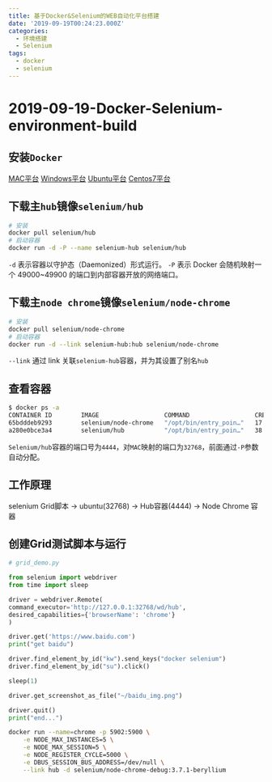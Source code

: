 ```yaml
---
title: 基于Docker&Selenium的WEB自动化平台搭建
date: '2019-09-19T00:24:23.000Z'
categories:
  - 环境搭建
  - Selenium
tags:
  - docker
  - selenium
---
```


# 2019-09-19-Docker-Selenium-environment-build

## 安装`Docker`

[MAC平台](https://download.docker.com/mac/stable/Docker.dmg) [Windows平台](https://download.docker.com/win/stable/Docker%20for%20Windows%20Installer.exe) [Ubuntu平台](https://www.runoob.com/docker/ubuntu-docker-install.html) [Centos7平台](https://blog.csdn.net/xinzhifu1/article/details/83579256)

## 下载主`hub`镜像`selenium/hub`

```bash
# 安装
docker pull selenium/hub
# 启动容器
docker run -d -P --name selenium-hub selenium/hub
```

`-d` 表示容器以守护态（Daemonized）形式运行。 `-P` 表示 Docker 会随机映射一个 49000~49900 的端口到内部容器开放的网络端口。

## 下载主`node chrome`镜像`selenium/node-chrome`

```bash
# 安装
docker pull selenium/node-chrome
# 启动容器
docker run -d --link selenium-hub:hub selenium/node-chrome
```

`--link` 通过 link 关联`selenium-hub`容器，并为其设置了别名`hub`

## 查看容器

```bash
$ docker ps -a
CONTAINER ID        IMAGE                  COMMAND                  CREATED             STATUS                     PORTS                                            NAMES
65bdddeb9293        selenium/node-chrome   "/opt/bin/entry_poin…"   17 seconds ago      Up 16 seconds                                                               intelligent_mirzakhani
a280e0bce3a4        selenium/hub           "/opt/bin/entry_poin…"   38 seconds ago      Up 36 seconds              0.0.0.0:32768->4444/tcp                          selenium-hub
```

`Selenium/hub`容器的端口号为`4444`，对`MAC`映射的端口为`32768`，前面通过`-P`参数自动分配。

## 工作原理

selenium Grid脚本 -&gt; ubuntu\(32768\) -&gt; Hub容器\(4444\) -&gt; Node Chrome 容器

## 创建Grid测试脚本与运行

```python
# grid_demo.py

from selenium import webdriver
from time import sleep

driver = webdriver.Remote(
command_executor='http://127.0.0.1:32768/wd/hub',
desired_capabilities={'browserName': 'chrome'}
)

driver.get('https://www.baidu.com')
print("get baidu")

driver.find_element_by_id("kw").send_keys("docker selenium")
driver.find_element_by_id("su").click()

sleep(1)

driver.get_screenshot_as_file("~/baidu_img.png")

driver.quit()
print("end...")
```

```bash
docker run --name=chrome -p 5902:5900 \
    -e NODE_MAX_INSTANCES=5 \
    -e NODE_MAX_SESSION=5 \
    -e NODE_REGISTER_CYCLE=5000 \
    -e DBUS_SESSION_BUS_ADDRESS=/dev/null \
    --link hub -d selenium/node-chrome-debug:3.7.1-beryllium
```

